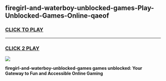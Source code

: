 
## firegirl-and-waterboy-unblocked-games-Play-Unblocked-Games-Online-qaeof
<h3>
<a href="https://premium76.site?title=firegirl-and-waterboy-unblocked-games&ref=24A">CLICK TO PLAY</a></h3>
<hr>

<h3>
<a href="https://premium76.site?title=firegirl-and-waterboy-unblocked-games&ref=24A">CLICK 2 PLAY</a>
  
</h3>

<a href="https://premium76.site?title=firegirl-and-waterboy-unblocked-games&ref=24A"><img src="https://clearcache.store/games.png"></a>


**firegirl-and-waterboy-unblocked-games games unblocked: Your Gateway to Fun and Accessible Online Gaming**
